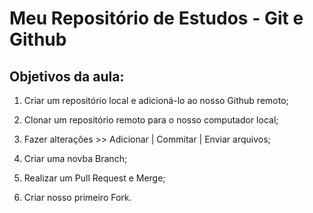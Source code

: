 # Meu Repositório de Estudos - Git e Github

## Objetivos da aula:

1. Criar um repositório local e adicioná-lo ao nosso Github remoto;

2. Clonar um repositório remoto para o nosso computador local;

3. Fazer alterações >> Adicionar | Commitar | Enviar arquivos;

4. Criar uma novba Branch;

5. Realizar um Pull Request e Merge;

6. Criar nosso primeiro Fork.